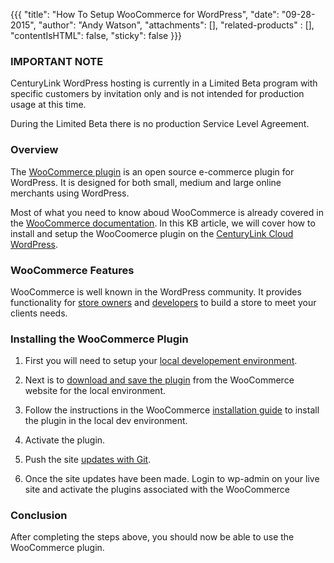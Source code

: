 {{{
  "title": "How To Setup WooCommerce for WordPress",
  "date": "09-28-2015",
  "author": "Andy Watson",
  "attachments": [],
  "related-products" : [],
  "contentIsHTML": false,
  "sticky": false
}}}

### IMPORTANT NOTE

CenturyLink WordPress hosting is currently in a Limited Beta program with specific customers by invitation only and is not intended for production usage at this time.

During the Limited Beta there is no production Service Level Agreement.

### Overview
The [WooCommerce plugin](http://www.woothemes.com/woocommerce/) is an open source e-commerce plugin for WordPress. It is designed for both small, medium and large online merchants using WordPress. 

Most of what you need to know aboud WooCommerce is already covered in the [WooCommerce documentation](http://docs.woothemes.com/documentation/plugins/woocommerce/).  In this KB article, we will cover how to install and setup the WooCoomerce plugin on the [CenturyLink Cloud WordPress](https://www.ctl.io/wordpress).


### WooCommerce Features
WooCommerce is well known in the WordPress community. It provides functionality for [store owners](http://www.woothemes.com/woocommerce/store-owners/) and [developers](http://www.woothemes.com/woocommerce/developers/) to build a store to meet your clients needs.


### Installing the WooCommerce Plugin

1. First you will need to setup your [local developement environment](https://www.ctl.io/knowledge-base/wordpress/wordpress-local-development/).

2. Next is to [download and save the plugin](http://www.woothemes.com/woocommerce/download/) from the WooCommerce website for the local environment.

3. Follow the instructions in the WooCommerce [installation guide](http://docs.woothemes.com/document/installing-uninstalling-woocommerce/) to install the plugin in the local dev environment.

4. Activate the plugin.

5. Push the site [updates with Git](https://www.ctl.io/knowledge-base/wordpress/wordpress-site-updates-with-git/).

6. Once the site updates have been made. Login to wp-admin on your live site and activate the plugins associated with the WooCommerce

### Conclusion
After completing the steps above, you should now be able to use the WooCommerce plugin.
